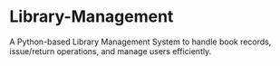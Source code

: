 # Library-Management
A Python-based Library Management System to handle book records, issue/return operations, and manage users efficiently.
